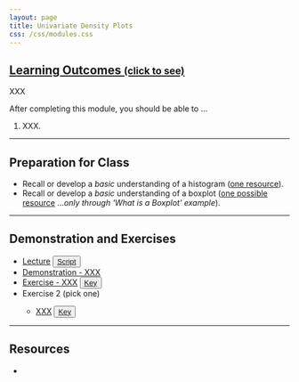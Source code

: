 ```yaml
---
layout: page
title: Univariate Density Plots
css: /css/modules.css
---
```


<div class="panel-group-ILOs">
  <div class="panel panel-default">
    <div class="panel-heading">
      <h2 class="panel-title">
        <a data-toggle="collapse" href="#ILOs">Learning Outcomes <small>(click to see)</small></a>
      </h2>
    </div>
    <div id="ILOs" class="panel-collapse collapse">
      <div class="panel-body">
XXX
<p>After completing this module, you should be able to ...</p>

<ol>
  <li>XXX.</li>
</ol>
      </div>
    </div>
  </div>
</div>

----

## Preparation for Class

* Recall or develop a *basic* understanding of a histogram ([one resource](https://www.youtube.com/watch?v=YLPDPglvePY)).
* Recall or develop a *basic* understanding of a boxplot ([one possible resource](https://towardsdatascience.com/understanding-boxplots-5e2df7bcbd51) ...*only through 'What is a Boxplot' example*).

----

## Demonstration and Exercises

<ul>
  <li><a href="Univariate_Density/Lecture_BlackBears.html">Lecture</a> <button type="button" class="btn btn-light btn-sm btn-space"><a href="Univariate_Density/Lecture_BlackBears.R">Script</a></button></li>
  <li><a href="Univariate_Density/Demo_XXX.html">Demonstration - XXX</a></li>
  <li><a href="Univariate_Density/CE_XXX.html">Exercise - XXX</a> <button type="button" class="btn btn-light btn-sm btn-space"><a href="Univariate_Density/CE_XXX.R">Key</a></button></li>
  <li>Exercise 2 (pick one)</li>
  <ul>
    <li><a href="Univariate_Density/CE_XXX.html">XXX</a> <button type="button" class="btn btn-light btn-sm btn-space"><a href="Univariate_Density/CE_XXX.R">Key</a></button></li>
  </ul>
</ul>

----

## Resources

* 
